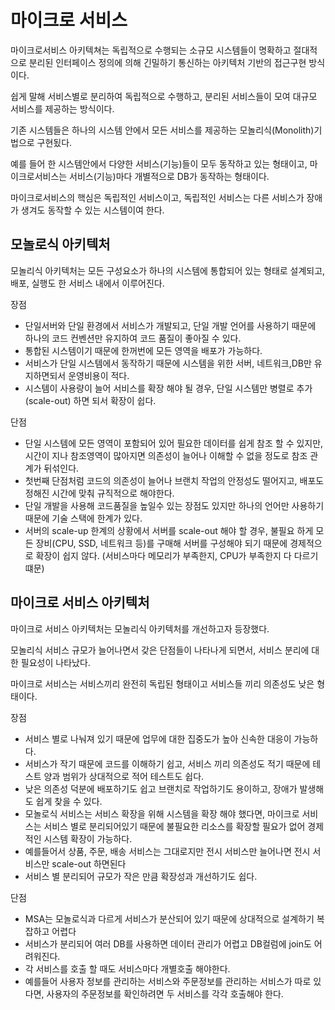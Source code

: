 # 마이크로 서비스

마이크로서비스 아키텍쳐는 독립적으로 수행되는 소규모 시스템들이 명확하고 절대적으로 분리된 인터페이스 정의에 의해 긴밀하기 통신하는 아키텍처 기반의 접근구현 방식이다.

쉽게 말해 서비스별로 분리하여 독립적으로 수행하고, 분리된 서비스들이 모여 대규모 서비스를 제공하는 방식이다.

기존 시스템들은 하나의 시스템 안에서 모든 서비스를 제공하는 모놀리식(Monolith)기법으로 구현됬다.

예를 들어 한 시스템안에서 다양한 서비스(기능)들이 모두 동작하고 있는 형태이고, 마이크로서비스는 서비스(기능)마다 개별적으로 DB가 동작하는 형태이다.

마이크로서비스의 핵심은 독립적인 서비스이고, 독립적인 서비스는 다른 서비스가 장애가 생겨도 동작할 수 있는 시스템이여 한다.

## 모놀로식 아키텍처

모놀리식 아키텍처는 모든 구성요소가 하나의 시스템에 통합되어 있는 형태로 설계되고, 배포, 실행도 한 서비스 내에서 이루어진다.

장점

- 단일서버와 단일 환경에서 서비스가 개발되고, 단일 개발 언어를 사용하기 때문에 하나의 코드 컨벤션만 유지하여 코드 품질이 좋아질 수 있다.
- 통합된 시스템이기 때문에 한꺼번에 모든 영역을 배포가 가능하다.
- 서비스가 단일 시스템에서 동작하기 때문에 시스템을 위한 서버, 네트워크,DB만 유지하면되서 운영비용이 적다.
- 시스템이 사용량이 늘어 서비스를 확장 해야 될 경우, 단일 시스템만 병렬로 추가(scale-out) 하면 되서 확장이 쉽다.

단점

- 단일 시스템에 모든 영역이 포함되어 있어 필요한 데이터를 쉽게 참조 할 수 있지만, 시간이 지나 참조영역이 많아지면 의존성이 늘어나 이해할 수 없을 정도로 참조 관계가 뒤섞인다.
- 첫번째 단점처럼 코드의 의존성이 늘어나 브랜치 작업의 안정성도 떨어지고, 배포도 정해진 시간에 맞춰 규직적으로 해야한다.
- 단일 개발을 사용해 코드품질을 높일수 있는 장점도 있지만 하나의 언어만 사용하기 때문에 기술 스택에 한계가 있다.
- 서버의 scale-up 한계의 상황에서 서버를 scale-out 해야 할 경우, 불필요 하게 모든 장비(CPU, SSD, 네트워크 등)를 구매해 서버를 구성해야 되기 때문에 경제적으로 확장이 쉽지 않다. (서비스마다 메모리가 부족한지, CPU가 부족한지 다 다르기 떄문)

## 마이크로 서비스 아키텍처

마이크로 서비스 아키텍처는 모놀리식 아키텍처를 개선하고자 등장했다.

모놀리식 서비스 규모가 늘어나면서 갖은 단점들이 나타나게 되면서, 서비스 분리에 대한 필요성이 나타났다.

마이크로 서비스는 서비스끼리 완전히 독립된 형태이고 서비스들 끼리 의존성도 낮은 형태이다.

장점

- 서비스 별로 나눠져 있기 때문에 업무에 대한 집중도가 높아 신속한 대응이 가능하다.
- 서비스가 작기 때문에 코드를 이해하기 쉽고, 서비스 끼리 의존성도 적기 때문에 테스트 양과 범위가 상대적으로 적어 테스트도 쉽다.
- 낮은 의존성 덕분에 배포하기도 쉽고 브랜치로 작업하기도 용이하고, 장애가 발생해도 쉽게 찾을 수 있다.
- 모놀로식 서비스는 서비스 확장을 위해 시스템을 확장 해야 했다면, 마이크로 서비스는 서비스 별로 분리되어있기 때문에 불필요한 리소스를 확장할 필요가 없어 경제적인 시스템 확장이 가능하다.
- 예를들어서 상품, 주문, 배송 서비스는 그대로지만 전시 서비스만 늘어나면 전시 서비스만 scale-out 하면된다
- 서비스 별 분리되어 규모가 작은 만큼 확장성과 개선하기도 쉽다.

단점

- MSA는 모놀로식과 다르게 서비스가 분산되어 있기 때문에 상대적으로 설계하기 복잡하고 어렵다
- 서비스가 분리되어 여러 DB를 사용하면 데이터 관리가 어렵고 DB컬럼에 join도 어려워진다.
- 각 서비스를 호출 할 때도 서비스마다 개별호출 해야한다.
- 예를들어 사용자 정보를 관리하는 서비스와 주문정보를 관리하는 서비스가 따로 있다면, 사용자의 주문정보를 확인하려면 두 서비스를 각각 호출해야 한다.
